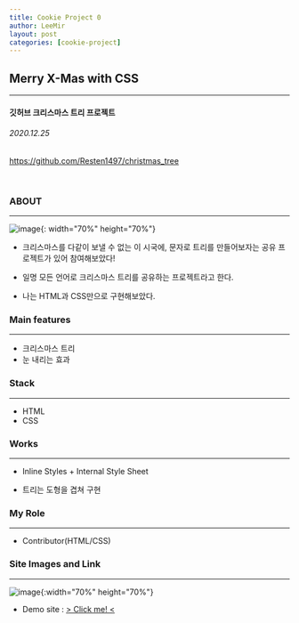```yaml
---
title: Cookie Project 0
author: LeeMir
layout: post
categories: [cookie-project]
---
```

## Merry X-Mas with CSS
- - -
#### 깃허브 크리스마스 트리 프로젝트

###### 2020.12.25

https://github.com/Resten1497/christmas_tree

<br/>

### ABOUT

***

![image](https://user-images.githubusercontent.com/42960217/103267900-f1f34800-49f5-11eb-815d-6813fce9cb8e.png){: width="70%" height="70%"}

- 크리스마스를 다같이 보낼 수 없는 이 시국에, 문자로 트리를 만들어보자는 공유 프로젝트가 있어 참여해보았다!

- 일명 모든 언어로 크리스마스 트리를 공유하는 프로젝트라고 한다.

- 나는 HTML과 CSS만으로 구현해보았다.

  

### Main features

***

- 크리스마스 트리
- 눈 내리는 효과




### Stack

***

- HTML
- CSS



### Works

***

- Inline Styles + Internal Style Sheet

- 트리는 도형을 겹쳐 구현



### My Role

------

- Contributor(HTML/CSS)

  

### Site Images and Link

***
![image](https://user-images.githubusercontent.com/42960217/103271047-9082a780-49fc-11eb-8f73-cbd3556a77cf.png){:width="70%" height="70%"}

* Demo site : [> Click me! <](https://leemir.github.io/snow-N-tree.html)